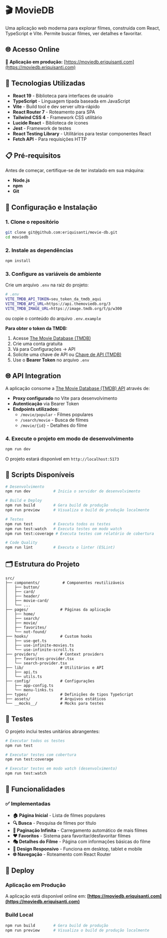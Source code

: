# 🎬 MovieDB

Uma aplicação web moderna para explorar filmes, construída com React, TypeScript e Vite. Permite buscar filmes, ver detalhes e favoritar.

## 🌐 Acesso Online

🚀 **Aplicação em produção:** [https://moviedb.eriquisanti.com](https://moviedb.eriquisanti.com)

## 🚀 Tecnologias Utilizadas

- **React 19** - Biblioteca para interfaces de usuário
- **TypeScript** - Linguagem tipada baseada em JavaScript
- **Vite** - Build tool e dev server ultra-rápido
- **React Router 7** - Roteamento para SPA
- **Tailwind CSS 4** - Framework CSS utilitário
- **Lucide React** - Biblioteca de ícones
- **Jest** - Framework de testes
- **React Testing Library** - Utilitários para testar componentes React
- **Fetch API** - Para requisições HTTP

## 📋 Pré-requisitos

Antes de começar, certifique-se de ter instalado em sua máquina:

- **Node.js**
- **npm**
- **Git**

## 🔧 Configuração e Instalação

### 1. Clone o repositório

```bash
git clone git@github.com:eriquisanti/movie-db.git
cd moviedb
```

### 2. Instale as dependências

```bash
npm install
```

### 3. Configure as variáveis de ambiente

Crie um arquivo `.env` na raiz do projeto:

```bash
# .env
VITE_TMDB_API_TOKEN=seu_token_da_tmdb_aqui
VITE_TMDB_API_URL=https://api.themoviedb.org/3
VITE_TMDB_IMAGE_URL=https://image.tmdb.org/t/p/w300
```

ou copie o conteúdo do arquivo `.env.example`

**Para obter o token da TMDB:**

1. Acesse [The Movie Database (TMDB)](https://www.themoviedb.org/)
2. Crie uma conta gratuita
3. Vá para Configurações → API
4. Solicite uma chave de API ou [Chave de API (TMDB)](https://www.themoviedb.org/settings/api)
5. Use o **Bearer Token** no arquivo `.env`

## 🌐 API Integration

A aplicação consome a [The Movie Database (TMDB) API](https://www.themoviedb.org/documentation/api) através de:

- **Proxy configurado** no Vite para desenvolvimento
- **Autenticação** via Bearer Token
- **Endpoints utilizados:**
  - `/movie/popular` - Filmes populares
  - `/search/movie` - Busca de filmes
  - `/movie/{id}` - Detalhes do filme

### 4. Execute o projeto em modo de desenvolvimento

```bash
npm run dev
```

O projeto estará disponível em `http://localhost:5173`

## 📜 Scripts Disponíveis

```bash
# Desenvolvimento
npm run dev          # Inicia o servidor de desenvolvimento

# Build e Deploy
npm run build        # Gera build de produção
npm run preview      # Visualiza o build de produção localmente

# Testes
npm run test         # Executa todos os testes
npm run test:watch   # Executa testes em modo watch
npm run test:coverage # Executa testes com relatório de cobertura

# Code Quality
npm run lint         # Executa o linter (ESLint)
```

## 🗂️ Estrutura do Projeto

```
src/
├── components/          # Componentes reutilizáveis
│   ├── button/
│   ├── card/
│   ├── header/
│   ├── movie-card/
│   └── ...
├── pages/              # Páginas da aplicação
│   ├── home/
│   ├── search/
│   ├── movie/
│   ├── favorites/
│   └── not-found/
├── hooks/              # Custom hooks
│   ├── use-get.ts
│   ├── use-infinite-movies.ts
│   └── use-infinite-scroll.ts
├── providers/          # Context providers
│   ├── favorites-provider.tsx
│   └── search-provider.tsx
├── lib/                # Utilitários e API
│   ├── api.ts
│   └── utils.ts
├── config/             # Configurações
│   ├── app-config.ts
│   └── menu-links.ts
├── types/              # Definições de tipos TypeScript
├── assets/             # Arquivos estáticos
└── __mocks__/          # Mocks para testes
```

## 🧪 Testes

O projeto inclui testes unitários abrangentes:

```bash
# Executar todos os testes
npm run test

# Executar testes com cobertura
npm run test:coverage

# Executar testes em modo watch (desenvolvimento)
npm run test:watch
```

## 🎯 Funcionalidades

### ✅ Implementadas

- **🏠 Página Inicial** - Lista de filmes populares
- **🔍 Busca** - Pesquisa de filmes por título
- **📱 Paginação Infinita** - Carregamento automático de mais filmes
- **❤️ Favoritos** - Sistema para favoritar/desfavoritar filmes
- **🎭 Detalhes do Filme** - Página com informações básicas do filme
- **📱 Design Responsivo** - Funciona em desktop, tablet e mobile
- **🌐 Navegação** - Roteamento com React Router

## 🚀 Deploy

### Aplicação em Produção

A aplicação está disponível online em: **[https://moviedb.eriquisanti.com](https://moviedb.eriquisanti.com)**

### Build Local

```bash
npm run build        # Gera build de produção
npm run preview      # Visualiza o build de produção localmente
```

